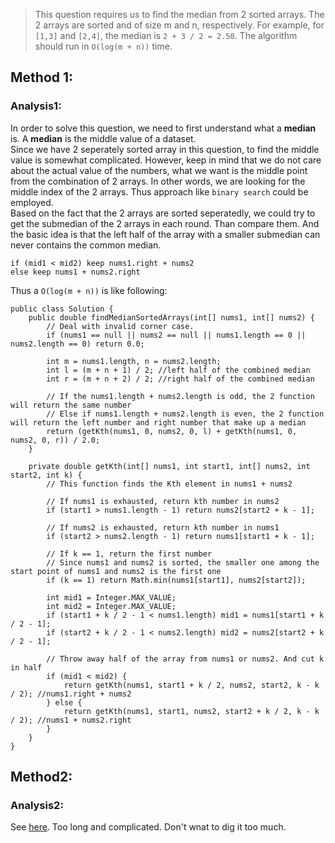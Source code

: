 > This question requires us to find the median from 2 sorted arrays. The 2 arrays are sorted and of size m and n, respectively. 
> For example, for `[1,3]` and `[2,4]`, the median is `2 + 3 / 2 = 2.50`. 
> The algorithm should run in `O(log(m + n))` time. 


## Method 1:  
### Analysis1:   
In order to solve this question, we need to first understand what a __median__ is. A __median__ is the middle value of a dataset.  
Since we have 2 seperately sorted array in this question, to find the middle value is somewhat complicated. However, keep in mind that we do not care about the actual value of the numbers, what we want is the middle point from the combination of 2 arrays. In other words, we are looking for the middle index of the 2 arrays. Thus approach like `binary search` could be employed.    
Based on the fact that the 2 arrays are sorted seperatedly, we could try to get the submedian of the 2 arrays in each round. Than compare them. And the basic idea is that the left half of the array with a smaller submedian can never contains the common median.   
```
if (mid1 < mid2) keep nums1.right + nums2
else keep nums1 + nums2.right
```   
Thus a `O(log(m + n))` is like following:   
```
public class Solution {
    public double findMedianSortedArrays(int[] nums1, int[] nums2) {
        // Deal with invalid corner case. 
        if (nums1 == null || nums2 == null || nums1.length == 0 || nums2.length == 0) return 0.0;
        
        int m = nums1.length, n = nums2.length;
        int l = (m + n + 1) / 2; //left half of the combined median
        int r = (m + n + 2) / 2; //right half of the combined median
        
        // If the nums1.length + nums2.length is odd, the 2 function will return the same number
        // Else if nums1.length + nums2.length is even, the 2 function will return the left number and right number that make up a median
        return (getKth(nums1, 0, nums2, 0, l) + getKth(nums1, 0, nums2, 0, r)) / 2.0;
    }
    
    private double getKth(int[] nums1, int start1, int[] nums2, int start2, int k) {
        // This function finds the Kth element in nums1 + nums2
        
        // If nums1 is exhausted, return kth number in nums2
        if (start1 > nums1.length - 1) return nums2[start2 + k - 1];
        
        // If nums2 is exhausted, return kth number in nums1
        if (start2 > nums2.length - 1) return nums1[start1 + k - 1];
        
        // If k == 1, return the first number
        // Since nums1 and nums2 is sorted, the smaller one among the start point of nums1 and nums2 is the first one
        if (k == 1) return Math.min(nums1[start1], nums2[start2]);
        
        int mid1 = Integer.MAX_VALUE;
        int mid2 = Integer.MAX_VALUE;
        if (start1 + k / 2 - 1 < nums1.length) mid1 = nums1[start1 + k / 2 - 1];
        if (start2 + k / 2 - 1 < nums2.length) mid2 = nums2[start2 + k / 2 - 1];
        
        // Throw away half of the array from nums1 or nums2. And cut k in half
        if (mid1 < mid2) {
            return getKth(nums1, start1 + k / 2, nums2, start2, k - k / 2); //nums1.right + nums2
        } else {
            return getKth(nums1, start1, nums2, start2 + k / 2, k - k / 2); //nums1 + nums2.right
        }
    }
}
```


## Method2:  
### Analysis2:   
See [here](https://discuss.leetcode.com/topic/4996/share-my-o-log-min-m-n-solution-with-explanation/2). Too long and complicated. Don't wnat to dig it too much. 
